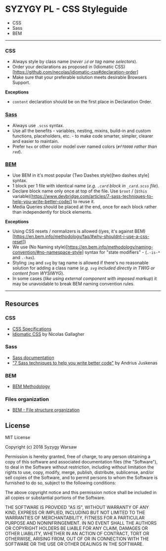 # SYZYGY PL - CSS Styleguide

* CSS
* Sass
* BEM

---

### CSS
* Always style by class name (_never `id` or tag name selectors_). 
* Order your declarations as proposed in (Idiomatic CSS)[https://github.com/necolas/idiomatic-css#declaration-order]
* Make sure that your preferable solution meets desirable Browsers Support.

**Exceptions**
* `content` declaration should be on the first place in Declaration Order.

### [Sass](https://sass-lang.com/)
* Always use `.scss` syntax.
* Use all the benefits - variables, nesting, mixins, build-in and custom functions,
  placeholders, etc. - to make code smarter, simpler, clearer and easier to maintain.
* Prefer `hex` or other color model over named colors (_`#ff0000` rather than `red`_).

### [BEM](https://en.bem.info/methodology/)
* Use BEM in it's most popular (Two Dashes style)[two dashes style] syntax.
* 1 block per 1 file with identical name (_e.g. `.card` block in `_card.scss` file_).
* Declare block name only once at top of the file. Use `$root` / (`$this` variable)[https://www.devbridge.com/articles/7-sass-techniques-to-help-you-write-better-code/]
  to reuse it.
* Media Queries should be placed at the end, once for each block rather than
  independently for block elements.
 
**Exceptions**
* Using CSS resets / normalizers is allowed ((yes, it's against BEM)[https://en.bem.info/methodology/faq/#why-shouldnt-i-use-a-css-reset])
* We use (No Naming style)[https://en.bem.info/methodology/naming-convention/#no-namespace-style]
  syntax for "state modifiers" - (`.-is-*` and `.-has`).
* Styling `img` and `svg` by tag name is allowed if there's no reasonable solution
  for adding a class name (_e.g. `svg` included directly in TWIG or content from WYSIWYG_). 
* In some cases (_like using external component with imposed markup_) it may be
  unavoidable to break BEM naming convention rules.

---

## Resources

### CSS
* [CSS Specifications](https://www.w3.org/Style/CSS/specs.en.html)
* [Idiomatic CSS](https://github.com/necolas/idiomatic-css) by Nicolas Gallagher

### Sass
* [Sass documentation](https://sass-lang.com/)
* ["7 Sass techniques to help you write better code"](https://www.devbridge.com/articles/7-sass-techniques-to-help-you-write-better-code/)
  by Andrius Juskenas

### BEM
* [BEM Methodology](https://en.bem.info/methodology/)
 

### Files organization
* [BEM - File structure organization](https://en.bem.info/methodology/filestructure/)

## License
MIT License

Copyright (c) 2018 Syzygy Warsaw

Permission is hereby granted, free of charge, to any person obtaining a copy
of this software and associated documentation files (the "Software"), to deal
in the Software without restriction, including without limitation the rights
to use, copy, modify, merge, publish, distribute, sublicense, and/or sell
copies of the Software, and to permit persons to whom the Software is
furnished to do so, subject to the following conditions:

The above copyright notice and this permission notice shall be included in all
copies or substantial portions of the Software.

THE SOFTWARE IS PROVIDED "AS IS", WITHOUT WARRANTY OF ANY KIND, EXPRESS OR
IMPLIED, INCLUDING BUT NOT LIMITED TO THE WARRANTIES OF MERCHANTABILITY,
FITNESS FOR A PARTICULAR PURPOSE AND NONINFRINGEMENT. IN NO EVENT SHALL THE
AUTHORS OR COPYRIGHT HOLDERS BE LIABLE FOR ANY CLAIM, DAMAGES OR OTHER
LIABILITY, WHETHER IN AN ACTION OF CONTRACT, TORT OR OTHERWISE, ARISING FROM,
OUT OF OR IN CONNECTION WITH THE SOFTWARE OR THE USE OR OTHER DEALINGS IN THE
SOFTWARE.
